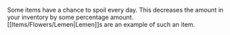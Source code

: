 Some items have a chance to spoil every day. This decreases the amount in your inventory by some percentage amount. [[Items/Flowers/Lemen|Lemen]]s are an example of such an item.